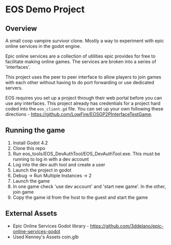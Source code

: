 # EOS Demo Project

## Overview

A small coop vampire survivor clone. Mostly a way to experiment with epic online services in the godot engine.

Epic online services are a collection of utilities epic provides for free to facilitate making online games. The services are broken into a series of 'interfaces'.

This project uses the peer to peer interface to allow players to join games with each other without having to do port forwarding or use dedicated servers.

EOS requires you set up a project through their web portal before you can use any interfaces. This project already has credentials for a project hard coded into the `eos_client.gd` file. You can set up your own following these directions - https://github.com/LowFire/EOSGP2PInterfaceTestGame.

## Running the game

1. Install Godot 4.2
2. Clone this repo
3. Run eos_tools/EOS_DevAuthTool/EOS_DevAuthTool.exe. This must be running to log in with a dev account
4. Log into the dev auth tool and create a user
5. Launch the project in godot
6. Debug -> Run Multiple Instances -> 2
7. Launch the game
8. In one game check 'use dev account' and 'start new game'. In the other, join game
9. Copy the game id from the host to the guest and start the game


## External Assets

* Epic Online Services Godot library - https://github.com/3ddelano/epic-online-services-godot
* Used Kenney's Assets coin.glb
